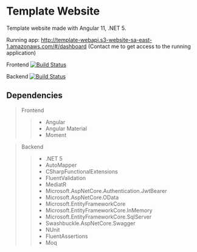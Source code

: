 # Template Website
Template website made with Angular 11, .NET 5.

Running app: http://template-webapi.s3-website-sa-east-1.amazonaws.com/#/dashboard
(Contact me to get access to the running application)

Frontend [![Build Status](https://netoarthur.visualstudio.com/Pipelines%20Github/_apis/build/status/template-website-dotnet?branchName=master)](https://netoarthur.visualstudio.com/Pipelines%20Github/_build/latest?definitionId=8&branchName=master)

Backend [![Build Status](https://netoarthur.visualstudio.com/Pipelines%20Github/_apis/build/status/template-website-dotnet?branchName=master)](https://netoarthur.visualstudio.com/Pipelines%20Github/_build/latest?definitionId=7&branchName=master)

## Dependencies
> Frontend
>> * Angular
>> * Angular Material
>> * Moment

> Backend
>> * .NET 5
>> * AutoMapper
>> * CSharpFunctionalExtensions
>> * FluentValidation
>> * MediatR
>> * Microsoft.AspNetCore.Authentication.JwtBearer
>> * Microsoft.AspNetCore.OData
>> * Microsoft.EntityFrameworkCore
>> * Microsoft.EntityFrameworkCore.InMemory
>> * Microsoft.EntityFrameworkCore.SqlServer
>> * Swashbuckle.AspNetCore.Swagger
>> * NUnit
>> * FluentAssertions
>> * Moq
 
